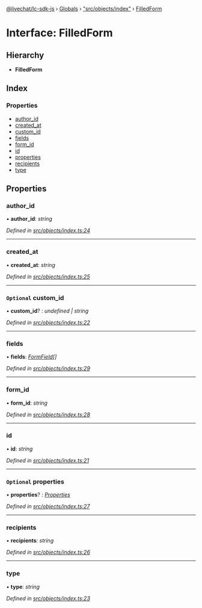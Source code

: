 [@livechat/lc-sdk-js](../README.md) › [Globals](../globals.md) › ["src/objects/index"](../modules/_src_objects_index_.md) › [FilledForm](_src_objects_index_.filledform.md)

# Interface: FilledForm

## Hierarchy

* **FilledForm**

## Index

### Properties

* [author_id](_src_objects_index_.filledform.md#author_id)
* [created_at](_src_objects_index_.filledform.md#created_at)
* [custom_id](_src_objects_index_.filledform.md#optional-custom_id)
* [fields](_src_objects_index_.filledform.md#fields)
* [form_id](_src_objects_index_.filledform.md#form_id)
* [id](_src_objects_index_.filledform.md#id)
* [properties](_src_objects_index_.filledform.md#optional-properties)
* [recipients](_src_objects_index_.filledform.md#recipients)
* [type](_src_objects_index_.filledform.md#type)

## Properties

###  author_id

• **author_id**: *string*

*Defined in [src/objects/index.ts:24](https://github.com/livechat/lc-sdk-js/blob/aff69b2/src/objects/index.ts#L24)*

___

###  created_at

• **created_at**: *string*

*Defined in [src/objects/index.ts:25](https://github.com/livechat/lc-sdk-js/blob/aff69b2/src/objects/index.ts#L25)*

___

### `Optional` custom_id

• **custom_id**? : *undefined | string*

*Defined in [src/objects/index.ts:22](https://github.com/livechat/lc-sdk-js/blob/aff69b2/src/objects/index.ts#L22)*

___

###  fields

• **fields**: *[FormField](_src_objects_index_.formfield.md)[]*

*Defined in [src/objects/index.ts:29](https://github.com/livechat/lc-sdk-js/blob/aff69b2/src/objects/index.ts#L29)*

___

###  form_id

• **form_id**: *string*

*Defined in [src/objects/index.ts:28](https://github.com/livechat/lc-sdk-js/blob/aff69b2/src/objects/index.ts#L28)*

___

###  id

• **id**: *string*

*Defined in [src/objects/index.ts:21](https://github.com/livechat/lc-sdk-js/blob/aff69b2/src/objects/index.ts#L21)*

___

### `Optional` properties

• **properties**? : *[Properties](_src_objects_index_.properties.md)*

*Defined in [src/objects/index.ts:27](https://github.com/livechat/lc-sdk-js/blob/aff69b2/src/objects/index.ts#L27)*

___

###  recipients

• **recipients**: *string*

*Defined in [src/objects/index.ts:26](https://github.com/livechat/lc-sdk-js/blob/aff69b2/src/objects/index.ts#L26)*

___

###  type

• **type**: *string*

*Defined in [src/objects/index.ts:23](https://github.com/livechat/lc-sdk-js/blob/aff69b2/src/objects/index.ts#L23)*
